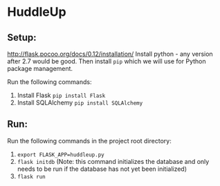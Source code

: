 # HuddleUp
## Setup:
http://flask.pocoo.org/docs/0.12/installation/
Install python - any version after 2.7 would be good. Then install `pip` which we will use for Python package management.

Run the following commands:
1) Install Flask `pip install Flask`
2) Install SQLAlchemy `pip install SQLAlchemy`

## Run:
Run the following commands in the project root directory:
1) `export FLASK_APP=huddleup.py`
2) `flask initdb` (Note: this command initializes the database and only needs to be run if the database has not yet been initialized)
3) `flask run`